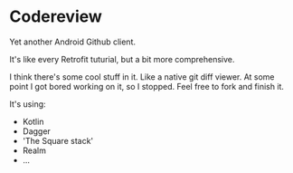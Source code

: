 # Codereview
Yet another Android Github client.

It's like every Retrofit tuturial, but a bit more comprehensive.

I think there's some cool stuff in it. Like a native git diff viewer. At some point I got bored working on it, so I stopped. Feel free to fork and finish it.


It's using:
 - Kotlin
 - Dagger
 - 'The Square stack'
 - Realm
 - ...
 
 
